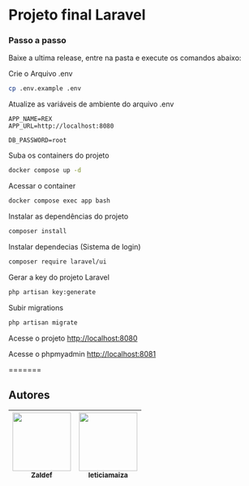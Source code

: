 
# Projeto final Laravel

### Passo a passo
Baixe a ultima release, entre na pasta e execute os comandos abaixo:

Crie o Arquivo .env
```sh
cp .env.example .env
```


Atualize as variáveis de ambiente do arquivo .env
```dosini
APP_NAME=REX
APP_URL=http://localhost:8080

DB_PASSWORD=root
```


Suba os containers do projeto
```sh
docker compose up -d
```


Acessar o container
```sh
docker compose exec app bash
```


Instalar as dependências do projeto
```sh
composer install
```

Instalar dependecias (Sistema de login)
```sh
composer require laravel/ui
```


Gerar a key do projeto Laravel
```sh
php artisan key:generate
```
Subir migrations
```sh
php artisan migrate
```



Acesse o projeto
[http://localhost:8080](http://localhost:8080)

Acesse o phpmyadmin
[http://localhost:8081](http://localhost:8081)

=======
## Autores
| [<img src="https://avatars.githubusercontent.com/u/78030935?v=4" width=115><br><sub>Zaldef</sub>](https://github.com/Zaldef) |  [<img src="https://avatars.githubusercontent.com/u/111884977?v=4" width=115><br><sub>leticiamaiza</sub>](https://github.com/leticiamaiza) | 
| :---: | :---: |
